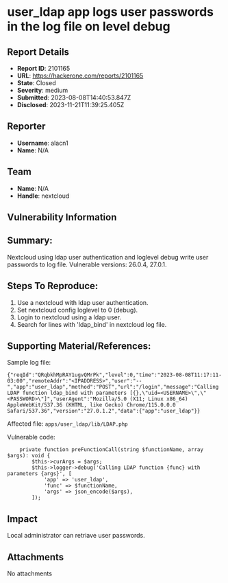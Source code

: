 # user_ldap app logs user passwords in the log file on level debug

## Report Details
- **Report ID**: 2101165
- **URL**: https://hackerone.com/reports/2101165
- **State**: Closed
- **Severity**: medium
- **Submitted**: 2023-08-08T14:40:53.847Z
- **Disclosed**: 2023-11-21T11:39:25.405Z

## Reporter
- **Username**: alacn1
- **Name**: N/A

## Team
- **Name**: N/A
- **Handle**: nextcloud

## Vulnerability Information
## Summary:
Nextcloud using ldap user authentication and loglevel debug write user passwords to log file.
Vulnerable versions: 26.0.4, 27.0.1.

## Steps To Reproduce:
  1. Use a nextcloud with ldap user authentication.
  2. Set nextcloud config loglevel to 0 (debug).
  3. Login to nextcloud using a ldap user.
  4. Search for lines with 'ldap_bind' in nextcloud log file.

## Supporting Material/References:
Sample log file:
```
{"reqId":"QRqbkhMpRAY1ugvQMrPk","level":0,"time":"2023-08-08T11:17:11-03:00","remoteAddr":"<IPADDRESS>","user":"--","app":"user_ldap","method":"POST","url":"/login","message":"Calling LDAP function ldap_bind with parameters [{},\"uid=<USERNAME>\",\"<PASSWORD>\"]","userAgent":"Mozilla/5.0 (X11; Linux x86_64) AppleWebKit/537.36 (KHTML, like Gecko) Chrome/115.0.0.0 Safari/537.36","version":"27.0.1.2","data":{"app":"user_ldap"}}
```

Affected file:
`apps/user_ldap/lib/LDAP.php`

Vulnerable code:
```
	private function preFunctionCall(string $functionName, array $args): void {
		$this->curArgs = $args;
		$this->logger->debug('Calling LDAP function {func} with parameters {args}', [
			'app' => 'user_ldap',
			'func' => $functionName,
			'args' => json_encode($args),
		]);
```

## Impact

Local administrator can retriave user passwords.

## Attachments
No attachments
